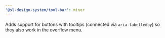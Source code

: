 ```yaml
---
'@sl-design-system/tool-bar': minor
---
```


Adds support for buttons with tooltips (connected via `aria-labelledby`) so they also work in the overflow menu.
